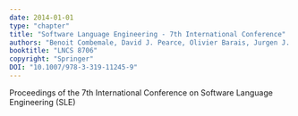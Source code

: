 ```yaml
---
date: 2014-01-01
type: "chapter"
title: "Software Language Engineering - 7th International Conference"
authors: "Benoit Combemale, David J. Pearce, Olivier Barais, Jurgen J. Vinju (Eds.)"
booktitle: "LNCS 8706"
copyright: "Springer"
DOI: "10.1007/978-3-319-11245-9"
---
```


Proceedings of the 7th International Conference on Software Language Engineering (SLE)